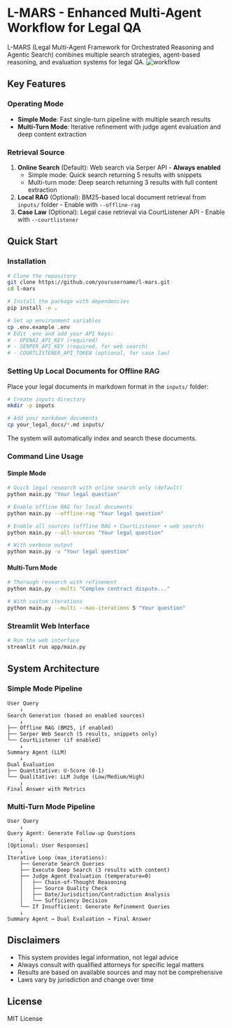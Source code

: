# L-MARS - Enhanced Multi-Agent Workflow for Legal QA

L-MARS (Legal Multi-Agent Framework for Orchestrated Reasoning and Agentic Search) combines multiple search strategies, agent-based reasoning, and evaluation systems for legal QA.
![workflow](https://github.com/user-attachments/assets/c047aa4d-7d29-4a2d-bf32-e34a00d7058d)

## Key Features

### Operating Mode
- **Simple Mode**: Fast single-turn pipeline with multiple search results
- **Multi-Turn Mode**: Iterative refinement with judge agent evaluation and deep content extraction

### Retrieval Source
1. **Online Search** (Default): Web search via Serper API - **Always enabled**
   - Simple mode: Quick search returning 5 results with snippets
   - Multi-turn mode: Deep search returning 3 results with full content extraction
2. **Local RAG** (Optional): BM25-based local document retrieval from `inputs/` folder - Enable with `--offline-rag`
3. **Case Law** (Optional): Legal case retrieval via CourtListener API - Enable with `--courtlistener`

## Quick Start

### Installation

```bash
# Clone the repository
git clone https://github.com/yourusername/l-mars.git
cd l-mars

# Install the package with dependencies
pip install -e .

# Set up environment variables
cp .env.example .env
# Edit .env and add your API keys:
# - OPENAI_API_KEY (required)
# - SERPER_API_KEY (required, for web search)
# - COURTLISTENER_API_TOKEN (optional, for case law)
```

### Setting Up Local Documents for Offline RAG

Place your legal documents in markdown format in the `inputs/` folder:

```bash
# Create inputs directory
mkdir -p inputs

# Add your markdown documents
cp your_legal_docs/*.md inputs/
```

The system will automatically index and search these documents.

### Command Line Usage

#### Simple Mode
```bash
# Quick legal research with online search only (default)
python main.py "Your legal question"

# Enable offline RAG for local documents
python main.py --offline-rag "Your legal question"

# Enable all sources (offline RAG + CourtListener + web search)
python main.py --all-sources "Your legal question"

# With verbose output
python main.py -v "Your legal question"
```

#### Multi-Turn Mode
```bash
# Thorough research with refinement
python main.py --multi "Complex contract dispute..."

# With custom iterations
python main.py --multi --max-iterations 5 "Your question"
```

### Streamlit Web Interface

```bash
# Run the web interface
streamlit run app/main.py
```

## System Architecture

### Simple Mode Pipeline
```
User Query
    ↓
Search Generation (based on enabled sources)
    ↓
├── Offline RAG (BM25, if enabled)
├── Serper Web Search (5 results, snippets only)
└── CourtListener (if enabled)
    ↓
Summary Agent (LLM)
    ↓
Dual Evaluation
├── Quantitative: U-Score (0-1)
└── Qualitative: LLM Judge (Low/Medium/High)
    ↓
Final Answer with Metrics
```

### Multi-Turn Mode Pipeline
```
User Query
    ↓
Query Agent: Generate Follow-up Questions
    ↓
[Optional: User Responses]
    ↓
Iterative Loop (max_iterations):
    ├── Generate Search Queries
    ├── Execute Deep Search (3 results with content)
    ├── Judge Agent Evaluation (temperature=0)
    │   ├── Chain-of-Thought Reasoning
    │   ├── Source Quality Check
    │   ├── Date/Jurisdiction/Contradiction Analysis
    │   └── Sufficiency Decision
    └── If Insufficient: Generate Refinement Queries
    ↓
Summary Agent → Dual Evaluation → Final Answer
```

## Disclaimers

- This system provides legal information, not legal advice
- Always consult with qualified attorneys for specific legal matters
- Results are based on available sources and may not be comprehensive
- Laws vary by jurisdiction and change over time

## License

MIT License
